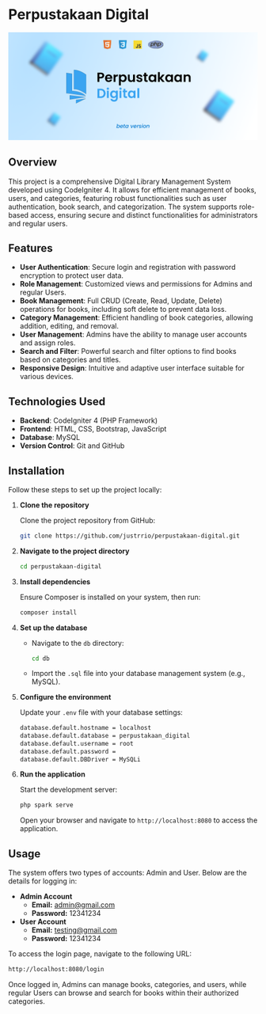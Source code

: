 # Perpustakaan Digital

![Banner.png](https://github.com/justrrio/perpustakaan-digital/blob/main/Banner.png)

## Overview

This project is a comprehensive Digital Library Management System developed using CodeIgniter 4. It allows for efficient management of books, users, and categories, featuring robust functionalities such as user authentication, book search, and categorization. The system supports role-based access, ensuring secure and distinct functionalities for administrators and regular users.

## Features

- **User Authentication**: Secure login and registration with password encryption to protect user data.
- **Role Management**: Customized views and permissions for Admins and regular Users.
- **Book Management**: Full CRUD (Create, Read, Update, Delete) operations for books, including soft delete to prevent data loss.
- **Category Management**: Efficient handling of book categories, allowing addition, editing, and removal.
- **User Management**: Admins have the ability to manage user accounts and assign roles.
- **Search and Filter**: Powerful search and filter options to find books based on categories and titles.
- **Responsive Design**: Intuitive and adaptive user interface suitable for various devices.

## Technologies Used

- **Backend**: CodeIgniter 4 (PHP Framework)
- **Frontend**: HTML, CSS, Bootstrap, JavaScript
- **Database**: MySQL
- **Version Control**: Git and GitHub

## Installation

Follow these steps to set up the project locally:

1. **Clone the repository**
    
    Clone the project repository from GitHub:
    
    ```bash
    git clone https://github.com/justrrio/perpustakaan-digital.git
    ```
    
2. **Navigate to the project directory**
    
    ```bash
    cd perpustakaan-digital
    ```
    
3. **Install dependencies**
    
    Ensure Composer is installed on your system, then run:
    
    ```bash
    composer install
    ```
    
4. **Set up the database**
    - Navigate to the `db` directory:
        
        ```bash
        cd db
        ```
        
    - Import the `.sql` file into your database management system (e.g., MySQL).
5. **Configure the environment**
    
    Update your `.env` file with your database settings:
    
    ```
    database.default.hostname = localhost
    database.default.database = perpustakaan_digital
    database.default.username = root
    database.default.password =
    database.default.DBDriver = MySQLi
    ```
    
6. **Run the application**
    
    Start the development server:
    
    ```bash
    php spark serve
    ```
    
    Open your browser and navigate to `http://localhost:8080` to access the application.
    

## Usage

The system offers two types of accounts: Admin and User. Below are the details for logging in:

- **Admin Account**
    - **Email:** admin@gmail.com
    - **Password:** 12341234
- **User Account**
    - **Email:** testing@gmail.com
    - **Password:** 12341234

To access the login page, navigate to the following URL:

```bash
http://localhost:8080/login
```

Once logged in, Admins can manage books, categories, and users, while regular Users can browse and search for books within their authorized categories.
